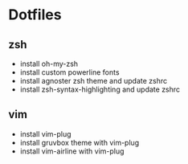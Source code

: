 # Dotfiles
## zsh
- install oh-my-zsh
- install custom powerline fonts
- install agnoster zsh theme and update zshrc
- install zsh-syntax-highlighting and update zshrc

## vim
- install vim-plug
- install gruvbox theme with vim-plug 
- install vim-airline with vim-plug
